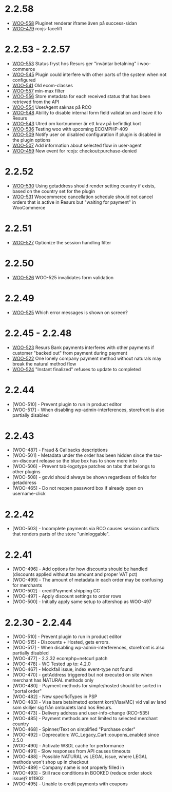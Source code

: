 # 2.2.58

* [WOO-558](https://resursbankplugins.atlassian.net/browse/WOO-558) Pluginet renderar iframe även på success-sidan
* [WOO-479](https://resursbankplugins.atlassian.net/browse/WOO-479) rcojs-facelift

# 2.2.53 - 2.2.57

* [WOO-553](https://resursbankplugins.atlassian.net/browse/WOO-553) Status fryst hos Resurs ger "inväntar betalning" i woo-commerce
* [WOO-545](https://resursbankplugins.atlassian.net/browse/WOO-545) Plugin could interfere with other parts of the system when not configured
* [WOO-541](https://resursbankplugins.atlassian.net/browse/WOO-541) Old ecom-classes
* [WOO-557](https://resursbankplugins.atlassian.net/browse/WOO-557) min-max filter
* [WOO-556](https://resursbankplugins.atlassian.net/browse/WOO-556) Store metadata for each received status that has been retrieved from the API
* [WOO-554](https://resursbankplugins.atlassian.net/browse/WOO-554) UserAgent saknas på RCO
* [WOO-548](https://resursbankplugins.atlassian.net/browse/WOO-548) Ability to disable internal form field validation and leave it to Resurs
* [WOO-543](https://resursbankplugins.atlassian.net/browse/WOO-543) Utred om kortnummer är ett krav på befintligt kort
* [WOO-536](https://resursbankplugins.atlassian.net/browse/WOO-536) Testing woo with upcoming ECOMPHP-409
* [WOO-509](https://resursbankplugins.atlassian.net/browse/WOO-509) Notify user on disabled configuration if plugin is disabled in the plugin options
* [WOO-507](https://resursbankplugins.atlassian.net/browse/WOO-507) Add information about selected flow in user-agent
* [WOO-459](https://resursbankplugins.atlassian.net/browse/WOO-459) New event for rcojs: checkout:purchase-denied

# 2.2.52

* [WOO-530](https://resursbankplugins.atlassian.net/browse/WOO-530) Using getaddress should render setting country if exists, based on the country set for the plugin
* [WOO-531](https://resursbankplugins.atlassian.net/browse/WOO-531) Woocommerce cancellation schedule should not cancel orders that is active in Resurs but "waiting for payment" in WooCommerce

# 2.2.51

* [WOO-527](https://resursbankplugins.atlassian.net/browse/WOO-527) Optionize the session handling filter

# 2.2.50

* [WOO-526](https://resursbankplugins.atlassian.net/browse/WOO-526) WOO-525 invalidates form validation

# 2.2.49

* [WOO-525](https://resursbankplugins.atlassian.net/browse/WOO-525) Which error messages is shown on screen?

# 2.2.45 - 2.2.48

* [WOO-523](https://resursbankplugins.atlassian.net/browse/WOO-523) Resurs Bank payments interferes with other payments if customer "backed out" from payment during payment
* [WOO-522](https://resursbankplugins.atlassian.net/browse/WOO-522) One lonely company payment method without naturals may break the natural method flow
* [WOO-524](https://resursbankplugins.atlassian.net/browse/WOO-524) "Instant finalized" refuses to update to completed

# 2.2.44

* [WOO-510] - Prevent plugin to run in product editor
* [WOO-517] - When disabling wp-admin-interferences, storefront is also partially disabled

# 2.2.43

* [WOO-487] - Fraud & Callbacks descriptions
* [WOO-501] - Metadata under the order has been hidden since the tax-on-discount release so the blue box has to show more info
* [WOO-506] - Prevent tab-logotype patches on tabs that belongs to other plugins
* [WOO-508] - govid should always be shown regardless of fields for getaddress
* [WOO-465] - Do not reopen password box if already open on username-click

# 2.2.42

* [WOO-503] - Incomplete payments via RCO causes session conflicts that renders parts of the store "uninloggable".

# 2.2.41

* [WOO-496] - Add options for how discounts should be handled (discounts applied without tax amount and proper VAT pct)
* [WOO-499] - The amount of metadata in each order may be confusing for merchants
* [WOO-502] - creditPayment shipping CC
* [WOO-497] - Apply discount settings to order rows
* [WOO-500] - Initially apply same setup to aftershop as WOO-497

# 2.2.30 - 2.2.44

* [WOO-510] - Prevent plugin to run in product editor
* [WOO-515] - Discounts + Hosted, gets errors.
* [WOO-517] - When disabling wp-admin-interferences, storefront is also partially disabled
* [WOO-477] - 2.2.32 ecomphp+netcurl patch
* [WOO-478] - WC Tested up to: 4.2.0
* [WOO-467] - Mockfail issue, index event-type not found
* [WOO-470] - getAddress triggered but not executed on site when merchant has NATURAL methods only
* [WOO-480] - Payment methods for simple/hosted should be sorted in "portal order"
* [WOO-482] - New specificTypes in PSP
* [WOO-483] - Visa bara betalmetod externt kort(Visa/MC) vid val av land som skilljer sig från ombudets land hos Resurs.
* [WOO-473] - Delivery address  and user-info-change (RCO-535)
* [WOO-485] - Payment methods are not limited to selected merchant country
* [WOO-468] - Spinner/Text on simplified "Purchase order"
* [WOO-492] - Deprecation: WC_Legacy_Cart::coupons_enabled since 2.5.0
* [WOO-490] - Activate WSDL cache for performance
* [WOO-491] - Slow responses from API causes timeouts
* [WOO-488] - Possible NATURAL vs LEGAL issue, where LEGAL methods won't shop up in checkout
* [WOO-489] - Company name is not properly filled in
* [WOO-493] - Still race conditions in BOOKED (reduce order stock issue)? #11902
* [WOO-495] - Unable to credit payments with coupons
